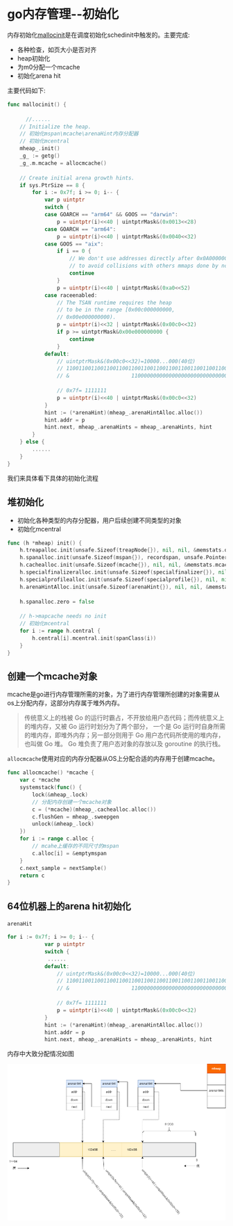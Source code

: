 # go内存管理--初始化

内存初始化[mallocinit](https://github.com/6z7/go/blob/release-branch.go1.13-study/src/runtime/proc.go#L569)是在调度初始化schedinit中触发的。主要完成:

* 各种检查，如页大小是否对齐
* heap初始化
* 为m0分配一个mcache
* 初始化arena hit

主要代码如下:

```go
func mallocinit() {
 
      //......
	// Initialize the heap.
	// 初始化mspan\mcache\arenaHint内存分配器
	// 初始化mcentral
	mheap_.init()
	_g_ := getg()
	_g_.m.mcache = allocmcache()

	// Create initial arena growth hints.
	if sys.PtrSize == 8 {	    
		for i := 0x7f; i >= 0; i-- {
			var p uintptr
			switch {
			case GOARCH == "arm64" && GOOS == "darwin":
				p = uintptr(i)<<40 | uintptrMask&(0x0013<<28)
			case GOARCH == "arm64":
				p = uintptr(i)<<40 | uintptrMask&(0x0040<<32)
			case GOOS == "aix":
				if i == 0 {
					// We don't use addresses directly after 0x0A00000000000000
					// to avoid collisions with others mmaps done by non-go programs.
					continue
				}
				p = uintptr(i)<<40 | uintptrMask&(0xa0<<52)
			case raceenabled:
				// The TSAN runtime requires the heap
				// to be in the range [0x00c000000000,
				// 0x00e000000000).
				p = uintptr(i)<<32 | uintptrMask&(0x00c0<<32)
				if p >= uintptrMask&0x00e000000000 {
					continue
				}
			default:
				// uintptrMask&(0x00c0<<32)=10000...000(40位)
				// 1100110011001100110011001100110011001100110011001100110011001
				// &                    1100000000000000000000000000000000000000

				// 0x7f= 1111111
				p = uintptr(i)<<40 | uintptrMask&(0x00c0<<32)
			}
			hint := (*arenaHint)(mheap_.arenaHintAlloc.alloc())
			hint.addr = p
			hint.next, mheap_.arenaHints = mheap_.arenaHints, hint
		}
	} else {
	    ......
	}
}
```

我们来具体看下具体的初始化流程

## 堆初始化

* 初始化各种类型的内存分配器，用户后续创建不同类型的对象
* 初始化mcentral

```go
func (h *mheap) init() {
	h.treapalloc.init(unsafe.Sizeof(treapNode{}), nil, nil, &memstats.other_sys)
	h.spanalloc.init(unsafe.Sizeof(mspan{}), recordspan, unsafe.Pointer(h), &memstats.mspan_sys)
	h.cachealloc.init(unsafe.Sizeof(mcache{}), nil, nil, &memstats.mcache_sys)
	h.specialfinalizeralloc.init(unsafe.Sizeof(specialfinalizer{}), nil, nil, &memstats.other_sys)
	h.specialprofilealloc.init(unsafe.Sizeof(specialprofile{}), nil, nil, &memstats.other_sys)
    h.arenaHintAlloc.init(unsafe.Sizeof(arenaHint{}), nil, nil, &memstats.other_sys)
    	 
	h.spanalloc.zero = false

	// h->mapcache needs no init
    // 初始化mcentral
	for i := range h.central {
		h.central[i].mcentral.init(spanClass(i))
	}
}
```

## 创建一个mcache对象

mcache是go进行内存管理所需的对象，为了进行内存管理所创建的对象需要从os上分配内存，这部分内存属于堆外内存。

> 传统意义上的栈被 Go 的运行时霸占，不开放给用户态代码；而传统意义上的堆内存，又被 Go 运行时划分为了两个部分， 一个是 Go 运行时自身所需的堆内存，即堆外内存；另一部分则用于 Go 用户态代码所使用的堆内存，也叫做 Go 堆。 Go 堆负责了用户态对象的存放以及 goroutine 的执行栈。

`allocmcache`使用对应的内存分配器从OS上分配合适的内存用于创建mcache。
```go
func allocmcache() *mcache {
	var c *mcache
	systemstack(func() {
		lock(&mheap_.lock)
		// 分配内存创建一个mcache对象
		c = (*mcache)(mheap_.cachealloc.alloc())
		c.flushGen = mheap_.sweepgen
		unlock(&mheap_.lock)
	})
	for i := range c.alloc {
        // mcahe上缓存的不同尺寸的mspan
		c.alloc[i] = &emptymspan
	}
	c.next_sample = nextSample()
	return c
}
```

## 64位机器上的arena hit初始化

`arenaHit`

```go
for i := 0x7f; i >= 0; i-- {
			var p uintptr
			switch {
			 ......
			default:
				// uintptrMask&(0x00c0<<32)=10000...000(40位)
				// 1100110011001100110011001100110011001100110011001100110011001
				// &                    1100000000000000000000000000000000000000

				// 0x7f= 1111111
				p = uintptr(i)<<40 | uintptrMask&(0x00c0<<32)
			}
			hint := (*arenaHint)(mheap_.arenaHintAlloc.alloc())
			hint.addr = p
			hint.next, mheap_.arenaHints = mheap_.arenaHints, hint
```

内存中大致分配情况如图

![](./asset/arenahit1.png)